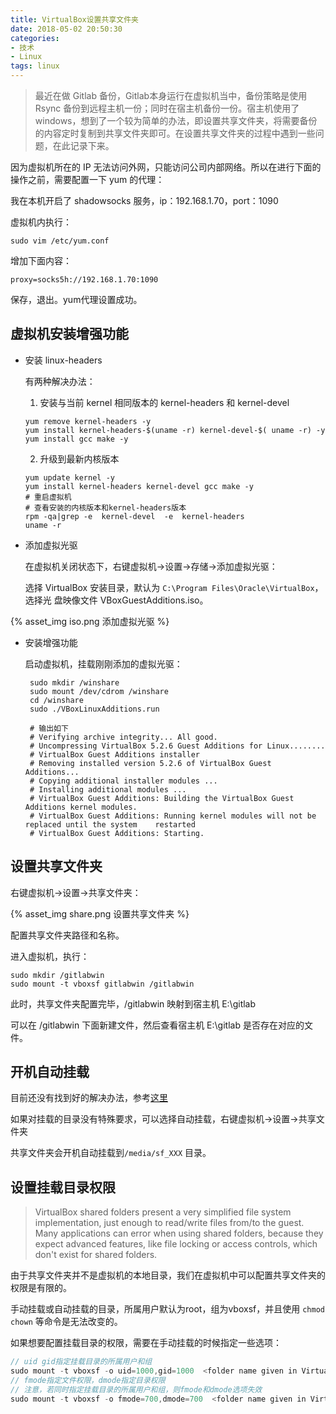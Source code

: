 ```yaml
---
title: VirtualBox设置共享文件夹
date: 2018-05-02 20:50:30
categories: 
- 技术
- Linux
tags: linux
---
```


> 最近在做 Gitlab 备份，Gitlab本身运行在虚拟机当中，备份策略是使用 Rsync 备份到远程主机一份；同时在宿主机备份一份。宿主机使用了windows，想到了一个较为简单的办法，即设置共享文件夹，将需要备份的内容定时复制到共享文件夹即可。在设置共享文件夹的过程中遇到一些问题，在此记录下来。

因为虚拟机所在的 IP 无法访问外网，只能访问公司内部网络。所以在进行下面的操作之前，需要配置一下 yum 的代理：

我在本机开启了 shadowsocks 服务，ip：192.168.1.70，port：1090

虚拟机内执行：

`sudo vim /etc/yum.conf`

增加下面内容：

```
proxy=socks5h://192.168.1.70:1090
```

保存，退出。yum代理设置成功。

## 虚拟机安装增强功能

- 安装 linux-headers

   有两种解决办法：

   <!-- more -->

   1. 安装与当前 kernel 相同版本的 kernel-headers 和 kernel-devel 

   ```
   yum remove kernel-headers -y
   yum install kernel-headers-$(uname -r) kernel-devel-$( uname -r) -y
   yum install gcc make -y
   ```

   2. 升级到最新内核版本

   ```
   yum update kernel -y
   yum install kernel-headers kernel-devel gcc make -y
   # 重启虚拟机
   # 查看安装的内核版本和kernel-headers版本
   rpm -qa|grep -e  kernel-devel  -e  kernel-headers 
   uname -r
   ```

- 添加虚拟光驱

  在虚拟机关闭状态下，右键虚拟机->设置->存储->添加虚拟光驱：

  选择 VirtualBox 安装目录，默认为 `C:\Program Files\Oracle\VirtualBox`，选择光  盘映像文件 VBoxGuestAdditions.iso。

 {% asset_img iso.png 添加虚拟光驱 %}

- 安装增强功能

   启动虚拟机，挂载刚刚添加的虚拟光驱：
     
   ```
    sudo mkdir /winshare
    sudo mount /dev/cdrom /winshare
    cd /winshare
    sudo ./VBoxLinuxAdditions.run

    # 输出如下
    # Verifying archive integrity... All good.
    # Uncompressing VirtualBox 5.2.6 Guest Additions for Linux........
    # VirtualBox Guest Additions installer
    # Removing installed version 5.2.6 of VirtualBox Guest Additions...
    # Copying additional installer modules ...
    # Installing additional modules ...
    # VirtualBox Guest Additions: Building the VirtualBox Guest Additions kernel modules.
    # VirtualBox Guest Additions: Running kernel modules will not be replaced until the system    restarted
    # VirtualBox Guest Additions: Starting.
   ```

## 设置共享文件夹

右键虚拟机->设置->共享文件夹：

{% asset_img share.png 设置共享文件夹 %}

配置共享文件夹路径和名称。

进入虚拟机，执行：

```
sudo mkdir /gitlabwin
sudo mount -t vboxsf gitlabwin /gitlabwin
```

此时，共享文件夹配置完毕，/gitlabwin 映射到宿主机 E:\gitlab

可以在 /gitlabwin 下面新建文件，然后查看宿主机 E:\gitlab 是否存在对应的文件。

## 开机自动挂载

目前还没有找到好的解决办法，参考[这里](https://segmentfault.com/q/1010000005600781/a-1020000005616990)

如果对挂载的目录没有特殊要求，可以选择自动挂载，右键虚拟机->设置->共享文件夹

共享文件夹会开机自动挂载到`/media/sf_XXX` 目录。

## 设置挂载目录权限

> VirtualBox shared folders present a very simplified file system implementation, just enough to read/write files from/to the guest. Many applications can error when using shared folders, because they expect advanced features, like file locking or access controls, which don't exist for shared folders.

由于共享文件夹并不是虚拟机的本地目录，我们在虚拟机中可以配置共享文件夹的权限是有限的。

手动挂载或自动挂载的目录，所属用户默认为root，组为vboxsf，并且使用 `chmod chown` 等命令是无法改变的。

如果想要配置挂载目录的权限，需要在手动挂载的时候指定一些选项：

```java
// uid gid指定挂载目录的所属用户和组
sudo mount -t vboxsf -o uid=1000,gid=1000  <folder name given in VirtualBox>
// fmode指定文件权限，dmode指定目录权限
// 注意，若同时指定挂载目录的所属用户和组，则fmode和dmode选项失效
sudo mount -t vboxsf -o fmode=700,dmode=700  <folder name given in VirtualBox>
```